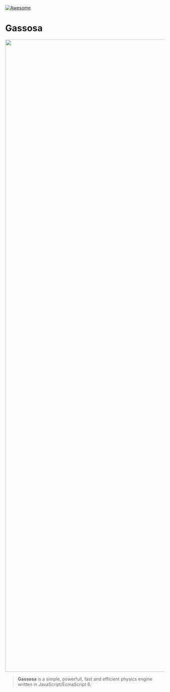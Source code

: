[![Awesome](https://awesome.re/badge.svg)](https://awesome.re)
# Gassosa
<img src="https://drive.google.com/uc?export=view&id=1mRG-lH--X8xHFg89wqKA_wVaTLbIWwFK" style="width: 50vh; height: auto"/>  
<blockquote>
<p><b>Gassosa</b> is a simple, powerfull, fast and efficient physics engine written in JavaScript/EcmaScript 6.</p>
</blockquote>
